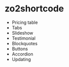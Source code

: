 zo2shortcode
============

* Pricing table 
* Tabs
* Slideshow
* Testimonial 
* Blockquotes 
* Buttons
* Accordion
* Updating 
